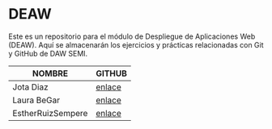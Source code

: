 # DEAW

Este es un repositorio para el módulo de Despliegue de Aplicaciones Web (DEAW). Aquí se almacenarán los ejercicios y prácticas relacionadas con Git y GitHub de DAW SEMI.

| NOMBRE | GITHUB |
|--------|--------|
| Jota Diaz | [enlace](https://github.com/JotaDiaz77/DEAW) |
| Laura BeGar | [enlace](https://github.com/LauraBeGar/DEAW) |
| EstherRuizSempere | [enlace](https://github.com/EstherRuizSempere/DEAW) |